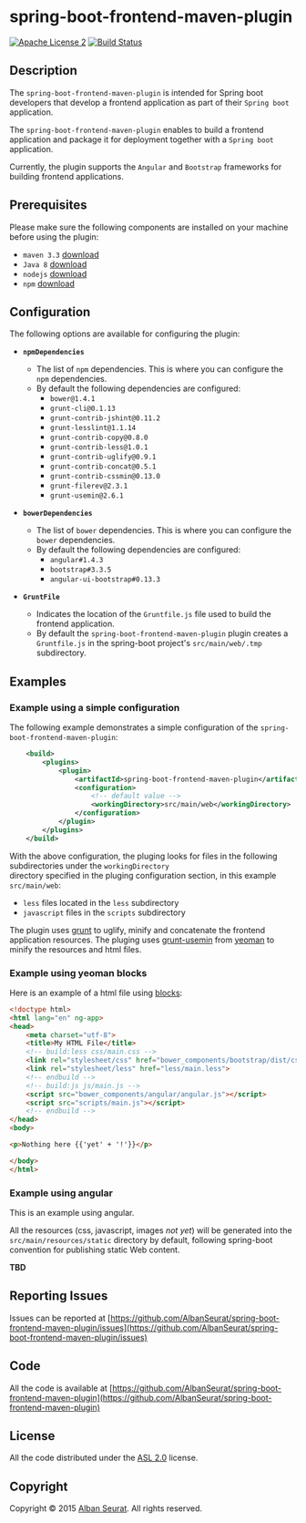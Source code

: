 # spring-boot-frontend-maven-plugin

[![Apache License 2](https://img.shields.io/badge/license-ASF2-blue.svg)](https://www.apache.org/licenses/LICENSE-2.0.txt)
[![Build Status](https://travis-ci.org/AlbanSeurat/spring-boot-frontend-maven-plugin.svg?branch=master)](https://travis-ci.org/AlbanSeurat/spring-boot-frontend-maven-plugin)

## Description

The ``spring-boot-frontend-maven-plugin`` is intended for Spring boot developers 
that develop a frontend application as part of their ``Spring boot`` application.

The ``spring-boot-frontend-maven-plugin`` enables to build a frontend application and package it for deployment together with a ``Spring boot`` application. 

Currently, the plugin supports the ``Angular`` and ``Bootstrap`` frameworks for building frontend applications. 

## Prerequisites

Please make sure the following components are installed on your machine before using the plugin:

* ``maven 3.3`` [download](https://maven.apache.org/download.cgi?Preferred=ftp://mirror.reverse.net/pub/apache/)
* ``Java 8`` [download](http://www.oracle.com/technetwork/java/javase/downloads/jdk8-downloads-2133151.html)
* ``nodejs`` [download](https://nodejs.org)
* ``npm`` [download](https://www.npmjs.com/package/download)

## Configuration

The following options are available for configuring the plugin:

* **``npmDependencies``**
    * The list of ``npm`` dependencies. This is where you can configure the ``npm`` dependencies.
    * By default the following dependencies are configured: 
        * ``bower@1.4.1``
        * ``grunt-cli@0.1.13``
        * ``grunt-contrib-jshint@0.11.2`` 
        * ``grunt-lesslint@1.1.14``
        * ``grunt-contrib-copy@0.8.0`` 
        * ``grunt-contrib-less@1.0.1``
        * ``grunt-contrib-uglify@0.9.1``
        * ``grunt-contrib-concat@0.5.1``
        * ``grunt-contrib-cssmin@0.13.0``
        * ``grunt-filerev@2.3.1``
        * ``grunt-usemin@2.6.1``
  
* **``bowerDependencies``**
    * The list of ``bower`` dependencies. This is where you can configure the ``bower`` dependencies.
    * By default the following dependencies are configured: 
        * ``angular#1.4.3``
        * ``bootstrap#3.3.5``
        * ``angular-ui-bootstrap#0.13.3``

* **``GruntFile``**
    * Indicates the location of the ``Gruntfile.js`` file used to build the frontend application.
    * By default the ``spring-boot-frontend-maven-plugin`` plugin creates a ``Gruntfile.js`` in the spring-boot project's ``src/main/web/.tmp`` subdirectory. 
    
## Examples

### Example using a simple configuration
The following example demonstrates a simple configuration of the ``spring-boot-frontend-maven-plugin``:

``` xml
    <build>
        <plugins>
            <plugin>
                <artifactId>spring-boot-frontend-maven-plugin</artifactId>
                <configuration>
                    <!-- default value -->
                    <workingDirectory>src/main/web</workingDirectory>
                </configuration>
            </plugin>
        </plugins>
    </build>
```

With the above configuration, the pluging looks for files in the following subdirectories under the ``workingDirectory``  
directory specified in the pluging configuration section, in this example ``src/main/web``:

* ``less`` files located in the ``less`` subdirectory 
* ``javascript`` files in the ``scripts`` subdirectory 

The plugin uses [grunt](http://gruntjs.com/) to uglify, minify and concatenate the frontend application resources.
The pluging uses [grunt-usemin](https://github.com/yeoman/grunt-usemin) from [yeoman](http://yeoman.io/) to minify the resources and html files. 

### Example using yeoman blocks 

Here is an example of a html file using [blocks](https://github.com/yeoman/grunt-usemin#blocks):

``` html
<!doctype html>
<html lang="en" ng-app>
<head>
    <meta charset="utf-8">
    <title>My HTML File</title>
    <!-- build:less css/main.css -->
    <link rel="stylesheet/css" href="bower_components/bootstrap/dist/css/bootstrap.css">
    <link rel="stylesheet/less" href="less/main.less">
    <!-- endbuild -->
    <!-- build:js js/main.js -->
    <script src="bower_components/angular/angular.js"></script>
    <script src="scripts/main.js"></script>
    <!-- endbuild -->
</head>
<body>

<p>Nothing here {{'yet' + '!'}}</p>

</body>
</html>
```

### Example using angular

This is an example using angular.

All the resources (css, javascript, images _not yet_) will be generated into the ``src/main/resources/static`` directory by default, following spring-boot convention for publishing static Web content.

**TBD**

## Reporting Issues

Issues can be reported at [https://github.com/AlbanSeurat/spring-boot-frontend-maven-plugin/issues](https://github.com/AlbanSeurat/spring-boot-frontend-maven-plugin/issues)

## Code

All the code is available at [https://github.com/AlbanSeurat/spring-boot-frontend-maven-plugin](https://github.com/AlbanSeurat/spring-boot-frontend-maven-plugin)

## License

All the code distributed under the [ASL 2.0](LICENSE) license.

## Copyright

Copyright © 2015 [Alban Seurat](http://www.albanseurat.com). All rights reserved.
